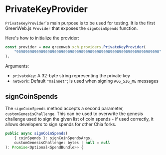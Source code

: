 # PrivateKeyProvider

`PrivateKeyProvider`'s main purpose is to be used for testing. It is the first GreenWeb.js `Provider` that exposes the `signCoinSpends` function.


Here's how to initialize the provider:
```js
const provider = new greenweb.xch.providers.PrivateKeyProvider(
    "9090909090909090909090909090909090909090909090909090909090909090" // private key here
);
```

Arguments:

 - `privateKey`: A 32-byte string representing the private key
 - `network`: Default `"mainnet"`; is used when signing `AGG_SIG_ME` messages
 

## signCoinSpends

The `signCoinSpends` method accepts a second parameter, `customGenesisChallenge`. This can be used to overwrite the genesis challenge used to sign the given list of coin spends - if used correctly, it allows developers to sign spends for other Chia forks.

```js
public async signCoinSpends(
    { coinSpends }: signCoinSpendsArgs,
    customGenesisChallenge: bytes | null = null
): Promise<Optional<SpendBundle>> {
```